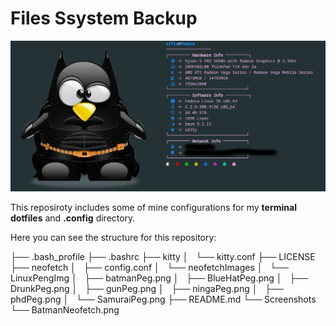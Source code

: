 # Files Ssystem Backup

![NeofetchImage](./Screenshots/BatmanNeofetch.png)

This reposiroty includes some of mine configurations for my **terminal dotfiles** and **.config** directory.

Here you can see the structure for this repository:


   ├── .bash_profile
   ├── .bashrc
   ├── kitty
   │   └── kitty.conf
   ├── LICENSE
   ├── neofetch
   │   ├── config.conf
   │   └── neofetchImages
   │       └── LinuxPengImg
   │           ├── batmanPeg.png
   │           ├── BlueHatPeg.png
   │           ├── DrunkPeg.png
   │           ├── gunPeg.png
   │           ├── ningaPeg.png
   │           ├── phdPeg.png
   │           └── SamuraiPeg.png
   ├── README.md
   └── Screenshots
       └── BatmanNeofetch.png
